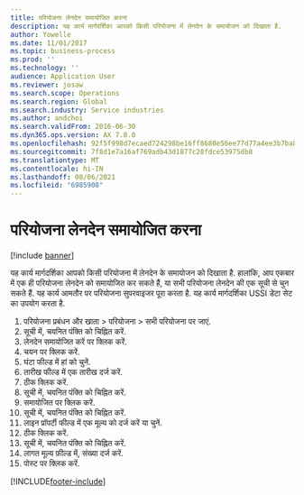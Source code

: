 ```yaml
---
title: परियोजना लेनदेन समायोजित करना
description: यह कार्य मार्गदर्शिका आपको किसी परियोजना में लेनदेन के समायोजन को दिखाता है.
author: Yowelle
ms.date: 11/01/2017
ms.topic: business-process
ms.prod: ''
ms.technology: ''
audience: Application User
ms.reviewer: josaw
ms.search.scope: Operations
ms.search.region: Global
ms.search.industry: Service industries
ms.author: andchoi
ms.search.validFrom: 2016-06-30
ms.dyn365.ops.version: AX 7.0.0
ms.openlocfilehash: 92f5f998d7ecaed724298be16ff8680e56ee77d77a4ee3b7ba83fa5a8a1a4787
ms.sourcegitcommit: 7f8d1e7a16af769adb43d1877c28fdce53975db8
ms.translationtype: MT
ms.contentlocale: hi-IN
ms.lasthandoff: 08/06/2021
ms.locfileid: "6985908"
---
```

# <a name="adjust-project-transactions"></a>परियोजना लेनदेन समायोजित करना

[!include [banner](../../includes/banner.md)]

यह कार्य मार्गदर्शिका आपको किसी परियोजना में लेनदेन के समायोजन को दिखाता है. हालांकि, आप एकबार में एक ही परियोजना लेनदेन को समायोजित कर सकते हैं, या सभी परियोजना लेनदेन की एक सूची से चुन सकते हैं. यह कार्य आमतौर पर परियोजना सुपरवाइजर पूरा करता है. यह कार्य मार्गदर्शिका USSI डेटा सेट का उपयोग करता है.

1. परियोजना प्रबंधन और खाता > परियोजना > सभी परियोजना पर जाएं. 
2. सूची में, चयनित पंक्ति को चिह्नित करें. 
3. लेनदेन समायोजित करें पर क्लिक करें. 
4. चयन पर क्लिक करें. 
5. घंटा फील्ड में हां को चुनें. 
6. तारीख फील्ड में एक तारीख दर्ज करें. 
7. ठीक क्लिक करें. 
8. सूची में, चयनित पंक्ति को चिह्नित करें. 
9. समायोजित पर क्लिक करें. 
10. सूची में, चयनित पंक्ति को चिह्नित करें. 
11. लाइन प्रॉपर्टी फील्ड में एक मूल्य को दर्ज करें या चुनें. 
12. ठीक क्लिक करें. 
13. सूची में, चयनित पंक्ति को चिह्नित करें. 
14. लागत मूल्य फ़ील्ड में, संख्या दर्ज करें. 
15. पोस्ट पर क्लिक करें. 


[!INCLUDE[footer-include](../../includes/footer-banner.md)]